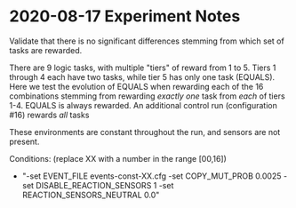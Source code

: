 # 2020-08-17 Experiment Notes

Validate that there is no significant differences stemming from which set of tasks are rewarded. 

There are 9 logic tasks, with multiple "tiers" of reward from 1 to 5. Tiers 1 through 4 each have two tasks, while tier 5 has only one task (EQUALS).
Here we test the evolution of EQUALS when rewarding each of the 16 combinations stemming from rewarding _exactly one_ task from _each_ of tiers 1-4. 
EQUALS is always rewarded. 
An additional control run (configuration #16) rewards _all_ tasks

These environments are constant throughout the run, and sensors are not present.  


Conditions: (replace XX with a number in the range [00,16])
  - "-set EVENT_FILE events-const-XX.cfg -set COPY_MUT_PROB 0.0025 -set DISABLE_REACTION_SENSORS 1 -set REACTION_SENSORS_NEUTRAL 0.0"
